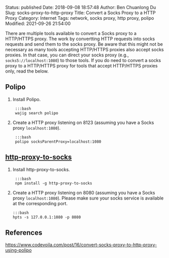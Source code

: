 Status: published
Date: 2018-09-08 18:57:48
Author: Ben Chuanlong Du
Slug: socks-proxy-to-http-proxy
Title: Convert a Socks Proxy to a HTTP Proxy
Category: Internet
Tags: network, socks proxy, http proxy, polipo
Modified: 2021-09-26 21:54:00

There are multiple tools available 
to convert a Socks proxy to a HTTP/HTTPS proxy. 
The work by convertting HTTP requests into socks requests 
and send them to the socks proxy. 
Be aware that this might not be necessary 
as many tools accepting HTTP/HTTPS proxies 
also accept socks proxies. 
In that case,
you can direct your socks proxy
(e.g., `socks5://localhost:1080`)
to those tools.
If you do need to convert a socks proxy to a HTTP/HTTPS proxy
for tools that accept HTTP/HTTPS proxies only,
read the below.

## Polipo

1. Install Polipo.

        :::bash
        wajig search polipo

2. Create a HTTP proxy listening on 8123
    (assuming you have a Socks proxy `localhost:1080`). 

        :::bash
        polipo socksParentProxy=localhost:1080

## [http-proxy-to-socks](https://www.npmjs.com/package/http-proxy-to-socks)

1. Install http-proxy-to-socks.

        :::bash
        npm install -g http-proxy-to-socks

2.  Create a HTTP proxy listening on 8080
    (assuming you have a Socks proxy `localhost:1080`).
    Please make sure your socks service is available at the corresponding port.

        :::bash
        hpts -s 127.0.0.1:1080 -p 8080

## References

https://www.codevoila.com/post/16/convert-socks-proxy-to-http-proxy-using-polipo
